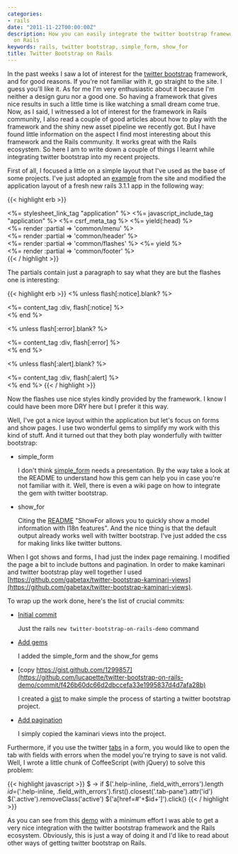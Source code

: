 ```yaml
---
categories:
- rails
date: "2011-11-22T00:00:00Z"
description: How you can easily integrate the twitter bootstrap framework and Ruby
  on Rails
keywords: rails, twitter bootstrap, simple_form, show_for
title: Twitter Bootstrap on Rails
---
```


In the past weeks I saw a lot of interest for the [twitter
bootstrap](http://twitter.github.com/bootstrap/) framework, and for good
reasons. If you're not familiar with it, go straight to the site. I guess
you'll like it. As for me I'm very enthusiastic about it because I'm neither a
design guru nor a good one. So having a framework that gives nice results in
such a little time is like watching a small dream come true. Now, as I said, I
witnessed a lot of interest for the framework in Rails community, I also read
a couple of good articles about how to play with the framework and the shiny
new asset pipeline we recently got. But I have found little information on the
aspect I find most interesting about this framework and the Rails community.
It works great with the Rails ecosystem. So here I am to write down a couple
of things I learnt while integrating twitter bootstrap into my recent
projects.

First of all, I focused a little on a simple layout that I've used as the base
of some projects. I've just adopted an
[example](http://twitter.github.com/bootstrap/examples/container-app.html)
from the site and modified the application layout of a fresh new rails 3.1.1
app in the following way:

{{< highlight erb >}}
<!DOCTYPE html>
<html>
  <head>
    <title><%= content_for?(:title) ? yield(:title) : "Twitter Bootstrap" %></title>
    <link rel="stylesheet" href="http://twitter.github.com/bootstrap/1.3.0/bootstrap.min.css">
    <%= stylesheet_link_tag "application" %>
    <%= javascript_include_tag "application" %>
    <%= csrf_meta_tag %>
    <%= yield(:head) %>
  </head>
  <body>
    <div class="topbar">
      <div class="fill">
        <div class="container">
          <%= render :partial => 'common/menu' %>
        </div>
      </div>
    </div>
    <div class="container">
      <div class="content">
        <div class="page-header">
          <%= render :partial => 'common/header' %>
        </div>
        <div class="row">
          <div class="span12">
            <%= render :partial => 'common/flashes' %>
            <%= yield %>
          </div>
        </div>
        <footer>
        <%= render :partial => 'common/footer' %>
        </footer>
      </div>
    </div>
  </body>
</html>
{{< / highlight >}}

The partials contain just a paragraph to say what they are but the flashes one
is interesting:

{{< highlight erb >}}
<% unless flash[:notice].blank? %>
  <div class="alert-message info">
    <%= content_tag :div, flash[:notice] %>
  </div>
<% end %>

<% unless flash[:error].blank? %>
  <div class="alert-message error">
    <%= content_tag :div, flash[:error] %>
  </div>
<% end %>

<% unless flash[:alert].blank? %>
  <div class="alert-message warning">
    <%= content_tag :div, flash[:alert] %>
  </div>
<% end %>
{{< / highlight >}}

Now the flashes use nice styles kindly provided by the framework. I know I
could have been more DRY here but I prefer it this way.

Well, I've got a nice layout within the application but let's focus on forms
and show pages. I use two wonderful gems to simplify my work with this kind of
stuff. And it turned out that they both play wonderfully with twitter
bootstrap:

- simple\_form

  I don't think [simple_form](https://github.com/plataformatec/simple_form)
  needs a presentation. By the way take a look at the README to understand how
  this gem can help you in case you're not familiar with it. Well, there is
  even a wiki page on how to integrate the gem with twitter bootstrap.

- show_for

  Citing the [README](https://github.com/plataformatec/simple_form) "ShowFor
  allows you to quickly show a model information with I18n features". And the
  nice thing is that the default output already works well with twitter
  bootstrap. I've just added the css for making links like twitter buttons.

When I got shows and forms, I had just the index page remaining. I modified
the page a bit to include buttons and pagination. In order to make kaminari
and twitter bootstrap play well together I used
[https://github.com/gabetax/twitter-bootstrap-kaminari-views](https://github.com/gabetax/twitter-bootstrap-kaminari-views).

To wrap up the work done, here's the list of crucial commits:

- [Initial commit](https://github.com/lucapette/twitter-bootstrap-on-rails-demo/commit/e147eaebd8c56df1ee89aa8ea0c7774a7879c8c4)

  Just the rails `new twitter-bootstrap-on-rails-demo` command

- [Add gems](https://github.com/lucapette/twitter-bootstrap-on-rails-demo/commit/b01a4fc06e132a3c416b174bd1efc6736fdf1086)

  I added the simple_form and the show_for gems

- [copy https://gist.github.com/1299857](https://github.com/lucapette/twitter-bootstrap-on-rails-demo/commit/f426b60dc66d2dbccefa33e1995837d4d7afa28b)

  I created a [gist](https://gist.github.com/1299857) to make simple the process of starting a twitter bootstrap project.

- [Add pagination](https://github.com/lucapette/twitter-bootstrap-on-rails-demo/commit/fe559cb545ccba3058a19ed41143462efe88bb33)

  I simply copied the kaminari views into the project.

Furthermore, if you use the twitter
[tabs](http://twitter.github.com/bootstrap/javascript.html#tabs) in a form,
you would like to open the tab with fields with errors when the model you're
trying to save is not valid. Well, I wrote a little chunk of CoffeeScript
(with jQuery) to solve this problem:

{{< highlight javascript >}}
$ ->
  if $('.help-inline, .field_with_errors').length
    $id=$('.help-inline, .field_with_errors').first().closest('.tab-pane').attr('id')
    $('.active').removeClass('active')
    $('a[href=#'+$id+']').click()
{{< / highlight >}}

As you can see from this [demo](http://twitter-bootstrap-on-rails.heroku.com/)
with a minimum effort I was able to get a very nice integration with the
twitter bootstrap framework and the Rails ecosystem. Obviously, this is just a
way of doing it and I'd like to read about other ways of getting twitter
bootstrap on Rails.
